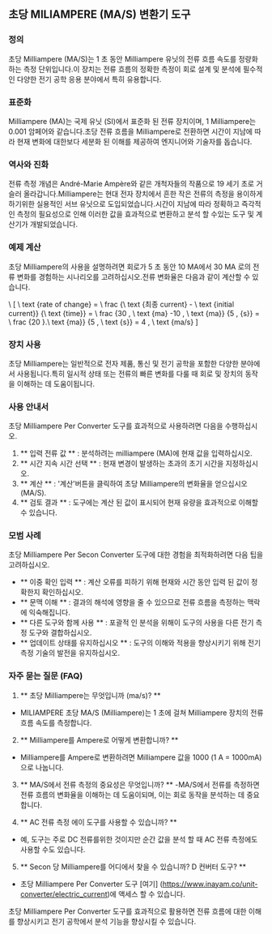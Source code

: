 ## 초당 MILIAMPERE (MA/S) 변환기 도구

### 정의
초당 Milliampere (MA/S)는 1 초 동안 Milliampere 유닛의 전류 흐름 속도를 정량화하는 측정 단위입니다.이 장치는 전류 흐름의 정확한 측정이 회로 설계 및 분석에 필수적인 다양한 전기 공학 응용 분야에서 특히 유용합니다.

### 표준화
Milliampere (MA)는 국제 유닛 (SI)에서 표준화 된 전류 장치이며, 1 Milliampere는 0.001 암페어와 같습니다.초당 전류 흐름을 Milliampere로 전환하면 시간이 지남에 따라 현재 변화에 대한보다 세분화 된 이해를 제공하여 엔지니어와 기술자를 돕습니다.

### 역사와 진화
전류 측정 개념은 André-Marie Ampère와 같은 개척자들의 작품으로 19 세기 초로 거슬러 올라갑니다.Milliampere는 현대 전자 장치에서 흔한 작은 전류의 측정을 용이하게하기위한 실용적인 서브 유닛으로 도입되었습니다.시간이 지남에 따라 정확하고 즉각적인 측정의 필요성으로 인해 이러한 값을 효과적으로 변환하고 분석 할 수있는 도구 및 계산기가 개발되었습니다.

### 예제 계산
초당 Milliampere의 사용을 설명하려면 회로가 5 초 동안 10 MA에서 30 MA 로의 전류 변화를 경험하는 시나리오를 고려하십시오.전류 변화율은 다음과 같이 계산할 수 있습니다.

\ [
\ text {rate of change} = \ frac {\ text {최종 current} - \ text {initial current}} {\ text {time}} = \ frac {30 \, \ text {ma} -10 \, \ text {ma}} {5 \, {s}} = \ frac {20 \}.\ text {ma}} {5 \, \ text {s}} = 4 \, \ text {ma/s}
\]

### 장치 사용
초당 Milliampere는 일반적으로 전자 제품, 통신 및 전기 공학을 포함한 다양한 분야에서 사용됩니다.특히 일시적 상태 또는 전류의 빠른 변화를 다룰 때 회로 및 장치의 동작을 이해하는 데 도움이됩니다.

### 사용 안내서
초당 Milliampere Per Converter 도구를 효과적으로 사용하려면 다음을 수행하십시오.

1. ** 입력 전류 값 ** : 분석하려는 milliampere (MA)에 현재 값을 입력하십시오.
2. ** 시간 지속 시간 선택 ** : 현재 변경이 발생하는 초과의 초기 시간을 지정하십시오.
3. ** 계산 ** : '계산'버튼을 클릭하여 초당 Milliampere의 변화율을 얻으십시오 (MA/S).
4. ** 검토 결과 ** : 도구에는 계산 된 값이 표시되어 현재 유량을 효과적으로 이해할 수 있습니다.

### 모범 사례
초당 Milliampere Per Secon Converter 도구에 대한 경험을 최적화하려면 다음 팁을 고려하십시오.

- ** 이중 확인 입력 ** : 계산 오류를 피하기 위해 현재와 시간 동안 입력 된 값이 정확한지 확인하십시오.
- ** 문맥 이해 ** : 결과의 해석에 영향을 줄 수 있으므로 전류 흐름을 측정하는 맥락에 익숙해집니다.
- ** 다른 도구와 함께 사용 ** : 포괄적 인 분석을 위해이 도구의 사용을 다른 전기 측정 도구와 결합하십시오.
- ** 업데이트 상태를 유지하십시오 ** : 도구의 이해와 적용을 향상시키기 위해 전기 측정 기술의 발전을 유지하십시오.

### 자주 묻는 질문 (FAQ)

1. ** 초당 Milliampere는 무엇입니까 (ma/s)? **
- MILIAMPERE 초당 MA/S (Milliampere)는 1 초에 걸쳐 Milliampere 장치의 전류 흐름 속도를 측정합니다.

2. ** Milliampere를 Ampere로 어떻게 변환합니까? **
- Milliampere를 Ampere로 변환하려면 Milliampere 값을 1000 (1 A = 1000mA)으로 나눕니다.

3. ** MA/S에서 전류 측정의 중요성은 무엇입니까? **
-MA/S에서 전류를 측정하면 전류 흐름의 변화율을 이해하는 데 도움이되며, 이는 회로 동작을 분석하는 데 중요합니다.

4. ** AC 전류 측정 에이 도구를 사용할 수 있습니까? **
- 예, 도구는 주로 DC 전류를위한 것이지만 순간 값을 분석 할 때 AC 전류 측정에도 사용할 수도 있습니다.

5. ** Secon 당 Milliampere를 어디에서 찾을 수 있습니까? D 컨버터 도구? **
- 초당 Milliampere Per Converter 도구 [여기] (https://www.inayam.co/unit-converter/electric_current)에 액세스 할 수 있습니다.

초당 Milliampere Per Converter 도구를 효과적으로 활용하면 전류 흐름에 대한 이해를 향상시키고 전기 공학에서 분석 기능을 향상시킬 수 있습니다.